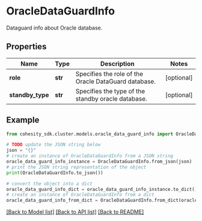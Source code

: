 # OracleDataGuardInfo

Dataguard info about Oracle database.

## Properties

Name | Type | Description | Notes
------------ | ------------- | ------------- | -------------
**role** | **str** | Specifies the role of the Oracle DataGuard database. | [optional] 
**standby_type** | **str** | Specifies the type of the standby oracle database. | [optional] 

## Example

```python
from cohesity_sdk.cluster.models.oracle_data_guard_info import OracleDataGuardInfo

# TODO update the JSON string below
json = "{}"
# create an instance of OracleDataGuardInfo from a JSON string
oracle_data_guard_info_instance = OracleDataGuardInfo.from_json(json)
# print the JSON string representation of the object
print(OracleDataGuardInfo.to_json())

# convert the object into a dict
oracle_data_guard_info_dict = oracle_data_guard_info_instance.to_dict()
# create an instance of OracleDataGuardInfo from a dict
oracle_data_guard_info_from_dict = OracleDataGuardInfo.from_dict(oracle_data_guard_info_dict)
```
[[Back to Model list]](../README.md#documentation-for-models) [[Back to API list]](../README.md#documentation-for-api-endpoints) [[Back to README]](../README.md)


